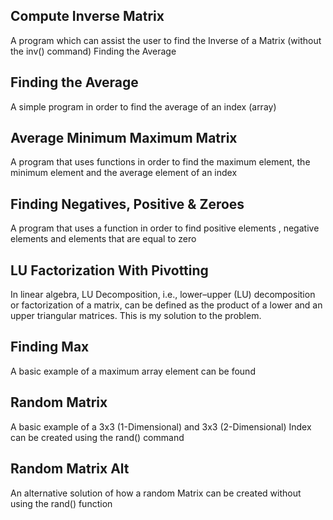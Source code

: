 Compute Inverse Matrix
----

A program which can assist the user to find the Inverse of a Matrix (without the inv() command)
Finding the Average

Finding the Average
-----

A simple program in order to find the average of an index (array)

Average Minimum Maximum Matrix
------

A program that uses functions in order to find the maximum element, the minimum element and the average element of an index


Finding Negatives, Positive & Zeroes
------

A program that uses a function in order to find positive elements , negative elements and elements that are equal to zero 

LU Factorization With Pivotting
------
In linear algebra, LU Decomposition, i.e., lower–upper (LU) decomposition or factorization of a matrix, can be defined as the product of a lower and an upper triangular matrices. This is my solution to the problem.

Finding Max
------

A basic example of a maximum array element can be found

Random Matrix
----

A basic example of a 3x3 (1-Dimensional) and 3x3 (2-Dimensional) Index can be created using the rand() command


Random Matrix Alt
----

An alternative solution of how a random Matrix can be created without using the rand() function
